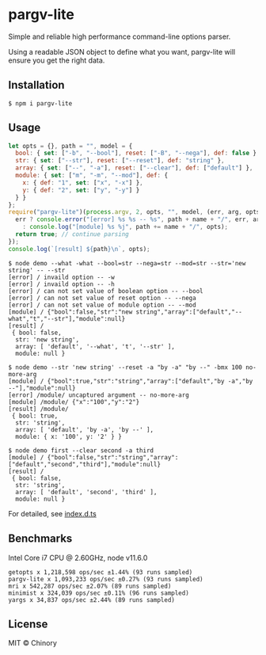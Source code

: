 # pargv-lite

Simple and reliable high performance command-line options parser.

Using a readable JSON object to define what you want, pargv-lite will ensure you get the right data.

## Installation

```shell
$ npm i pargv-lite
```

## Usage

```javascript
let opts = {}, path = "", model = {
  bool: { set: ["-b", "--bool"], reset: ["-B", "--nega"], def: false },
  str: { set: ["--str"], reset: ["--reset"], def: "string" },
  array: { set: ["--", "-a"], reset: ["--clear"], def: ["default"] },
  module: { set: ["m", "-m", "--mod"], def: {
    x: { def: "1", set: ["x", "-x"] },
    y: { def: "2", set: ["y", "-y"] }
  } }
};
require("pargv-lite")(process.argv, 2, opts, "", model, (err, arg, opts, name) => {
  err ? console.error("[error] %s %s -- %s", path + name + "/", err, arg) 
    : console.log("[module] %s %j", path += name + "/", opts);
  return true; // continue parsing
});
console.log(`[result] ${path}\n`, opts);
```
```
$ node demo --what -what --bool=str --nega=str --mod=str --str='new string' -- --str
[error] / invaild option -- -w
[error] / invaild option -- -h
[error] / can not set value of boolean option -- --bool
[error] / can not set value of reset option -- --nega
[error] / can not set value of module option -- --mod
[module] / {"bool":false,"str":"new string","array":["default","--what","t","--str"],"module":null}
[result] /
 { bool: false,
  str: 'new string',
  array: [ 'default', '--what', 't', '--str' ],
  module: null }
```

```
$ node demo --str 'new string' --reset -a "by -a" "by --" -bmx 100 no-more-arg
[module] / {"bool":true,"str":"string","array":["default","by -a","by --"],"module":null}
[error] /module/ uncaptured argument -- no-more-arg
[module] /module/ {"x":"100","y":"2"}
[result] /module/
 { bool: true,
  str: 'string',
  array: [ 'default', 'by -a', 'by --' ],
  module: { x: '100', y: '2' } }
```

```
$ node demo first --clear second -a third
[module] / {"bool":false,"str":"string","array":["default","second","third"],"module":null}
[result] /
 { bool: false,
  str: 'string',
  array: [ 'default', 'second', 'third' ],
  module: null }
```

For detailed, see [index.d.ts](index.d.ts)

## Benchmarks

Intel Core i7 CPU @ 2.60GHz, node v11.6.0

```
getopts x 1,218,598 ops/sec ±1.44% (93 runs sampled)
pargv-lite x 1,093,233 ops/sec ±0.27% (93 runs sampled)
mri x 542,287 ops/sec ±2.07% (89 runs sampled)
minimist x 324,039 ops/sec ±0.11% (96 runs sampled)
yargs x 34,837 ops/sec ±2.44% (89 runs sampled)
```

## License

MIT © Chinory

